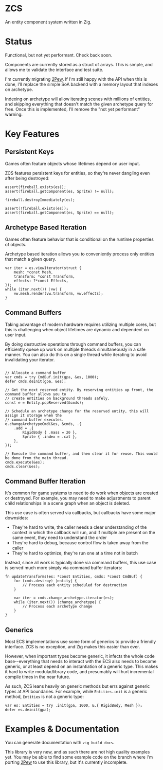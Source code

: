 # ZCS

An entity component system written in Zig.

# Status

Functional, but not yet performant. Check back soon.

Components are currently stored as a struct of arrays. This is simple, and allows me to validate the interface and test suite.

I'm currently migrating [2Pew](https://github.com/masonRemaley/2pew). If I'm still happy with the API when this is done, I'll replace the simple SoA backend with a memory layout that indexes on archetype.

Indexing on archetype will allow iterating scenes with millions of entities, and skipping everything that doesn't match the given archetype query for free. Once this is implemented, I'll remove the "not yet performant" warning.

# Key Features

## Persistent Keys

Games often feature objects whose lifetimes depend on user input.

ZCS features persistent keys for entities, so they're never dangling even after being destroyed:

```zig
assert(fireball.exists(es));
assert(fireball.getComponent(es, Sprite) != null);

fireball.destroyImmediately(es);

assert(!fireball.exists(es));
assert(fireball.getComponent(es, Sprite) == null);
```

## Archetype Based Iteration

Games often feature behavior that is conditional on the runtime properties of objects.

Archetype based iteration allows you to conveniently process only entities that match a given query.

```zig
var iter = es.viewIterator(struct {
    mesh: *const Mesh,
    transform: *const Transform,
    effects: ?*const Effects,
});
while (iter.next()) |vw| {
    vw.mesh.render(vw.transform, vw.effects);
}
```

## Command Buffers

Taking advantage of modern hardware requires utilizing multiple cores, but this is challenging when object lifetimes are dynamic and dependent on user input.

By doing destructive operations through command buffers, you can efficiently queue up work on multiple threads simultaneously in a safe manner. You can also do this on a single thread while iterating to avoid invalidating your iterator.

```zig

// Allocate a command buffer
var cmds = try CmdBuf.init(gpa, &es, 1000);
defer cmds.deinit(gpa, &es);

// Get the next reserved entity. By reserving entities up front, the command buffer allows you to
// create entities on background threads safely.
const e = Entity.popReserved(&cmds);

// Schedule an archetype change for the reserved entity, this will assign it storage when the
// command buffer executes.
e.changeArchetypeCmd(&es, &cmds, .{
    .add = .{
        RigidBody { .mass = 20 },
        Sprite { .index = .cat },
    },
});

// Execute the command buffer, and then clear it for reuse. This would be done from the main thread.
cmds.execute(&es);
cmds.clear(&es);
```

## Command Buffer Iteration

It's common for game systems to need to do work when objects are created or destroyed. For example, you may need to make adjustments to parent child relationships in a scene graph when an object is deleted.

This use case is often served via callbacks, but callbacks have some major downsides:
* They're hard to write, the caller needs a clear understanding of the context in which the callback will run, and if multiple are present on the same event, they need to understand the order
* They're hard to debug, because control flow is taken away from the caller
* They're hard to optimize, they're run one at a time not in batch

Instead, since all work is typically done via command buffers, this use case is served much more simply via command buffer iterators:

```zig
fn updateTransforms(es: *const Entities, cmds: *const CmdBuf) {
    for (cmds.destroy) |entity| {
        // Process each entity scheduled for destruction
    }

    var iter = cmds.change_archetype.iterator(es);
    while (iter.next()) |change_archetype| {
        // Process each archetype change
    }
}
```

## Generics

Most ECS implementations use some form of generics to provide a friendly interface. ZCS is no exception, and Zig makes this easier than ever.

However, when important types become generic, it infects the whole code base--everything that needs to interact with the ECS also needs to become generic, or at least depend on an instantiation of a generic type. This makes it hard to write modular/library code, and presumably will hurt incremental compile times in the near future.

As such, ZCS leans heavily on generic methods but errs against generic types at API boundaries. For example, while `Entities.init` is a generic method, `Entities` is not a generic type:
```zig
var es: Entities = try .init(gpa, 1000, &.{ RigidBody, Mesh });
defer es.deinit(gpa);
```

# Examples & Documentation

You can generate documentation with `zig build docs`.

This library is very new, and as such there are not high quality examples yet. You may be able to find some example code on the branch where I'm porting [2Pew](https://github.com/MasonRemaley/2Pew/tree/zcs) to use this library, but it's currently incomplete.
